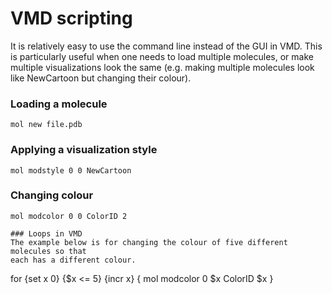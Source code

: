 # VMD scripting
It is relatively easy to use the command line instead of the GUI in VMD. This is
particularly useful when one needs to load multiple molecules, or make multiple
visualizations look the same (e.g. making multiple molecules look like NewCartoon
but changing their colour).

### Loading a molecule

```
mol new file.pdb
```

### Applying a visualization style

```
mol modstyle 0 0 NewCartoon
```

### Changing colour

```
mol modcolor 0 0 ColorID 2

### Loops in VMD
The example below is for changing the colour of five different molecules so that
each has a different colour.

```
for {set x 0} {$x <= 5} {incr x} {
mol modcolor 0 $x ColorID $x 
}
```
